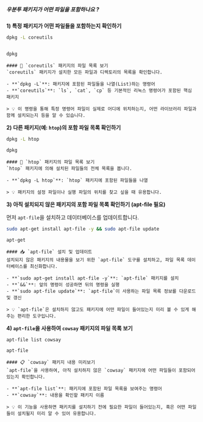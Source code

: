##### 우분투 패키지가 어떤 파일을 포함하나요 ? #####

**1) 특정 패키지가 어떤 파일들을 포함하는지 확인하기**

```bash
dpkg -L coreutils
```
```no-err-check
```
```tech
dpkg
```

```desc
#### 📂 `coreutils` 패키지의 파일 목록 보기
`coreutils` 패키지가 설치한 모든 파일과 디렉토리의 목록을 확인합니다.

- **`dpkg -L`**: 패키지에 포함된 파일들을 나열(List)하는 명령어
- **`coreutils`**: `ls`, `cat`, `cp` 등 기본적인 리눅스 명령어가 포함된 핵심 패키지

> 💡 이 명령을 통해 특정 명령어 파일이 실제로 어디에 위치하는지, 어떤 라이브러리 파일과 함께 설치되는지 등을 알 수 있습니다.
```

**2) 다른 패키지(예: `htop`)의 포함 파일 목록 확인하기**

```bash
dpkg -L htop
```

```tech
dpkg
```

```desc
#### 📂 `htop` 패키지의 파일 목록 보기
`htop` 패키지에 의해 설치된 파일들의 전체 목록을 봅니다.

- **`dpkg -L htop`**: `htop` 패키지에 포함된 파일들을 나열

> 💡 패키지의 설정 파일이나 실행 파일의 위치를 찾고 싶을 때 유용합니다.
```

**3) 아직 설치되지 않은 패키지의 포함 파일 목록 확인하기 (apt-file 필요)**

먼저 `apt-file`을 설치하고 데이터베이스를 업데이트합니다.
```bash
sudo apt-get install apt-file -y && sudo apt-file update
```

```tech
apt-get
```

```desc
#### 📥 `apt-file` 설치 및 업데이트
설치되지 않은 패키지의 내용물을 보기 위한 `apt-file` 도구를 설치하고, 파일 목록 데이터베이스를 최신화합니다.

- **`sudo apt-get install apt-file -y`**: `apt-file` 패키지를 설치
- **`&&`**: 앞의 명령이 성공하면 뒤의 명령을 실행
- **`sudo apt-file update`**: `apt-file`이 사용하는 파일 목록 정보를 다운로드 및 갱신

> 💡 `apt-file`은 설치하지 않고도 패키지에 어떤 파일이 들어있는지 미리 볼 수 있게 해주는 편리한 도구입니다.
```

**4) `apt-file`을 사용하여 `cowsay` 패키지의 파일 목록 보기**

```bash
apt-file list cowsay
```

```tech
apt-file
```

```desc
#### 📋 `cowsay` 패키지 내용 미리보기
`apt-file`을 사용하여, 아직 설치하지 않은 `cowsay` 패키지에 어떤 파일들이 포함되어 있는지 확인합니다.

- **`apt-file list`**: 패키지에 포함된 파일 목록을 보여주는 명령어
- **`cowsay`**: 내용을 확인할 패키지 이름

> 💡 이 기능을 사용하면 패키치를 설치하기 전에 필요한 파일이 들어있는지, 혹은 어떤 파일들이 설치될지 미리 알 수 있어 유용합니다.
```
